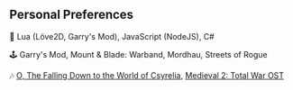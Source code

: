 ## Personal Preferences

📃 Lua (Löve2D, Garry's Mod), JavaScript (NodeJS), C#

🕹 Garry's Mod, Mount & Blade: Warband, Mordhau, Streets of Rogue

🎶 [O, The Falling Down to the World of Csyrelia](https://www.youtube.com/watch?v=s--CRo5EWeE), [Medieval 2: Total War OST](https://www.youtube.com/watch?v=JbaFxsW3-WA&t=0s)
